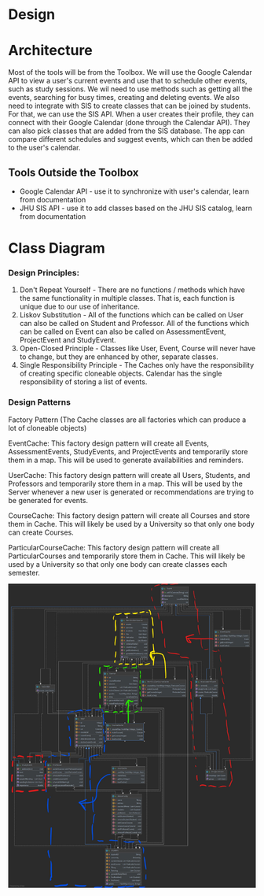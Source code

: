# Design

# Architecture
Most of the tools will be from the Toolbox.
We will use the Google Calendar API to view a user's current events and use that to schedule other events,
such as study sessions. We wil need to use methods such as getting all the events, searching for busy times, creating and
deleting events. We also need to integrate with SIS to create classes that can be joined by students. For that, we can use
the SIS API.
When a user creates their profile, they can connect with their Google Calendar (done through the Calendar API). They can
also pick classes that are added from the SIS database. The app can compare different schedules and suggest events, which
can then be added to the user's calendar.

## Tools Outside the Toolbox
- Google Calendar API - use it to synchronize with user's calendar, learn from documentation
- JHU SIS API - use it to add classes based on the JHU SIS catalog, learn from documentation

# Class Diagram
### Design Principles:
1. Don't Repeat Yourself - There are no functions / methods which have the same functionality in multiple classes. That is, each function is unique due to our use of inheritance.
2. Liskov Substitution - All of the functions which can be called on User can also be called on Student and Professor. All of the functions which can be called on Event can also be called on AssessmentEvent, ProjectEvent and StudyEvent.
3. Open-Closed Principle - Classes like User, Event, Course will never have to change, but they are enhanced by other, separate classes.
4. Single Responsibility Principle - The Caches only have the responsibility of creating specific cloneable objects. Calendar has the single responsibility of storing a list of events.

### Design Patterns
Factory Pattern (The Cache classes are all factories which can produce a lot of cloneable objects)

EventCache:
This factory design pattern will create all Events, AssessmentEvents, StudyEvents, and ProjectEvents and temporarily store them in a map. This will be used to generate availabilities and reminders.

UserCache:
This factory design pattern will create all Users, Students, and Professors and temporarily store them in a map. This will be used by the Server whenever a new user is generated or recommendations are trying to be generated for events.

CourseCache:
This factory design pattern will create all Courses and store them in Cache. This will likely be used by a University so that only one body can create Courses.

ParticularCourseCache:
This factory design pattern will create all ParticularCourses and temporarily store them in Cache. This will likely be used by a University so that only one body can create classes each semester.

![Class Diagram](class_diagram.jpg)
